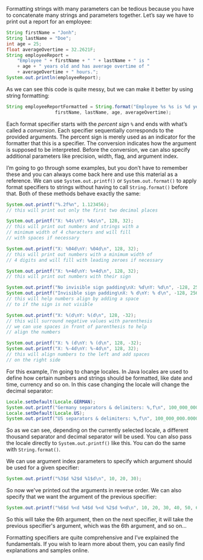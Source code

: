Formatting strings with many parameters can be tedious because you have to concatenate many strings and parameters together.
Let’s say we have to print out a report for an employee:
```java
String firstName = "Jonh";
String lastName = "Doe";
int age = 25;
float averageOvertime = 32.2621F;
String employeeReport =
    "Employee " + firstName + " " + lastName + " is "
    + age + " years old and has average overtime of "
    + averageOvertime + " hours.";
System.out.println(employeeReport);
```

As we can see this code is quite messy, but we can make it better by using string formatting:
```java
String employeeReportFormatted = String.format("Employee %s %s is %d years old and has average overtime of %.1f hours.",
                  firstName, lastName, age, averageOvertime);
```

Each format specifier starts with the _percent sign_ `%` and ends with what’s called a _conversion_. Each specifier sequentially 
corresponds to the provided arguments. The percent sign is merely used as an indicator for the formatter that this is a 
specifier. The conversion indicates how the argument is supposed to be interpreted. Before the conversion, we can also 
specify additional parameters like precision, width, flag, and argument index.

I’m going to go through some examples, but you don’t have to remember these and you can always come back here and use 
this material as a reference. We can use `System.out.printf()` or `System.out.format()` to apply format specifiers to strings 
without having to call `String.format()` before that. Both of these methods behave exactly the same:
```java
System.out.printf("%.2f%n", 1.123456); 
// this will print out only the first two decimal places

System.out.printf("X: %4s\nY: %4s\n", 128, 32);
// this will print out numbers and strings with a
// minimum width of 4 characters and will fill
// with spaces if necessary

System.out.printf("X: %04d\nY: %04d\n", 128, 32);
// this will print out numbers with a minimum width of
// 4 digits and will fill with leading zeroes if necessary

System.out.printf("X: %+4d\nY: %+4d\n", 128, 32);
// this will print out numbers with their sign

System.out.printf("No invisible sign padding\nX: %d\nY: %d\n", -128, 256);
System.out.printf("Invisible sign padding\nX: % d\nY: % d\n", -128, 256);
// this will help numbers align by adding a space
// to if the sign is not visible

System.out.printf("X: %(d\nY: %(d\n", 128, -32);
// this will surround negative values with parenthesis
// we can use spaces in front of parenthesis to help
// align the numbers

System.out.printf("X: % (d\nY: % (d\n", 128, -32);
System.out.printf("X: %-4d\nY: %-4d\n", 128, 32);
// this will align numbers to the left and add spaces
// on the right side
```

For this example, I’m going to change locales. In Java locales are used to define how certain numbers and strings should 
be formatted, like date and time, currency and so on. In this case changing the locale will change the decimal separator:

```java
Locale.setDefault(Locale.GERMAN);
System.out.printf("Germany separators & delimiters: %,f\n", 100_000_000.000000);
Locale.setDefault(Locale.US);
System.out.printf("US separators & delimiters: %,f\n", 100_000_000.000000);
```
So as we can see, depending on the currently selected locale, a different thousand separator and decimal separator will 
be used. You can also pass the locale directly to `System.out.printf()` like this. You can do the same with `String.format()`.

We can use argument index parameters to specify which argument should be used for a given specifier:

```java
System.out.printf("%3$d %2$d %1$d\n", 10, 20, 30);
```

So now we've printed out the arguments in reverse order. We can also specify that we want the argument of the previous specifier:

```java
System.out.printf("%6$d %<d %4$d %<d %2$d %<d\n", 10, 20, 30, 40, 50, 60);
```

So this will take the 6th argument, then on the next specifier, it will take the previous specifier's argument, which 
was the 6th argument, and so on...

Formatting specifiers are quite comprehensive and I’ve explained the fundamentals. If you wish to learn more about them, 
you can easily find explanations and samples online.